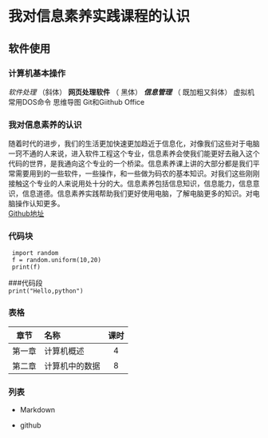  # 我对信息素养实践课程的认识  
 ## 软件使用  
 ### 计算机基本操作  
*软件处理*    （斜体）
**网页处理软件**   （ 黑体）
***信息管理***   （ 既加粗又斜体）
虚拟机
常用DOS命令
思维导图
Git和Giithub
Office  
 ### 我对信息素养的认识
随着时代的进步，我们的生活更加快速更加趋近于信息化，对像我们这些对于电脑一窍不通的人来说，进入软件工程这个专业，信息素养会使我们能更好去融入这个代码的世界，是我通向这个专业的一个桥梁。信息素养课上讲的大部分都是我们平常需要用到的一些软件，一些操作，和一些做为码农的基本知识。对我们这些刚刚接触这个专业的人来说用处十分的大。信息素养包括信息知识，信息能力，信息意识，信息道德。信息素养实践帮助我们更好使用电脑，了解电脑更多的知识。对电脑操作认知更多。  
[Github地址](https://github.com/)  
 ### 代码块  
```
 import random
 f = random.uniform(10,20)
 print(f)
```
 ###代码段   
 `print("Hello,python")`
 ### 表格  
| 章节 | 名称 | 课时 |
| :-: |:-| :-:|
|第一章|计算机概述|4|
|第二章|计算机中的数据|8|
 ### 列表  
+ Markdown
- github





